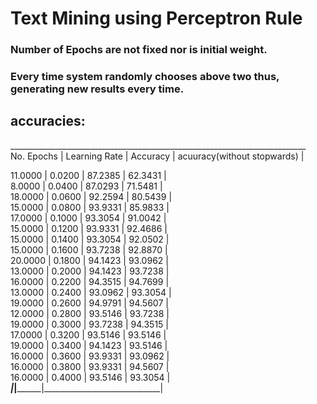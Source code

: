 # Text Mining using Perceptron Rule

### Number of Epochs are not fixed nor is initial weight.
### Every time system randomly chooses above two thus, generating new results every time.

## accuracies: 
__________________________________________________________________________ </br>
No. Epochs  | Learning Rate   | Accuracy   | acuuracy(without stopwards)  | </br>


11.0000    |     0.0200    |  87.2385 |   	62.3431             |</br>
8.0000     |     0.0400    |  87.0293 |   	71.5481             |</br>
18.0000    |     0.0600    |  92.2594 |   	80.5439             |</br>
15.0000    |     0.0800    |  93.9331 |   	85.9833             |</br>
17.0000    |     0.1000    |  93.3054 |   	91.0042             |</br>
15.0000    |     0.1200    |  93.9331 |    	92.4686             |</br>
15.0000    |     0.1400    |  93.3054 |    	92.0502             |</br>
15.0000    |     0.1600    |  93.7238 |    	92.8870             |</br>
20.0000    |     0.1800    |  94.1423 |    	93.0962             |</br>
13.0000    |     0.2000    |  94.1423 |    	93.7238             |</br>
16.0000    |     0.2200    |  94.3515 |    	94.7699             |</br>
13.0000    |     0.2400    |  93.0962 |    	93.3054             |</br>
19.0000    |     0.2600    |  94.9791 |    	94.5607             |</br>
12.0000    |     0.2800    |  93.5146 |    	93.7238             |</br>
19.0000    |     0.3000    |  93.7238 |    	94.3515             |</br>
17.0000    |     0.3200    |  93.5146 |    	93.5146             |</br>
19.0000    |     0.3400    |  94.1423 |    	93.5146             |</br>
16.0000    |     0.3600    |  93.9331 |    	93.0962             |</br>
16.0000    |     0.3800    |  93.9331 |    	94.5607             |</br>
16.0000    |     0.4000    |  93.5146 |    	93.3054             |</br>
___________|_______________|__________|_____________________________|</br>
